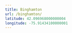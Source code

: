 ```yaml
---
title: Binghamton
url: /binghamton/
latitude: 42.096968000000004
longitude: -75.91434100000001
---
```

